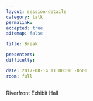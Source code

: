 ```yaml
---
layout: session-details
category: talk
permalink:
accepted: true
sitemap: false

title: Break

presenters:
difficulty:

date: 2017-08-14 11:00:00 -0500
room: full
---
```

Riverfront Exhibit Hall
